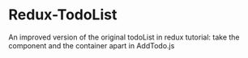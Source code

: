 # Redux-TodoList
An improved version of the original todoList in redux tutorial: take the component and the container apart in AddTodo.js
